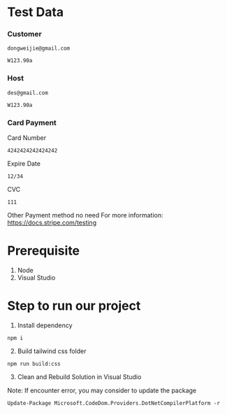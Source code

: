 # Test Data
### Customer
```
dongweijie@gmail.com
```
```
W123.90a
```

### Host
```
des@gmail.com
```
```
W123.90a
```

### Card Payment
Card Number
```
4242424242424242
```
Expire Date
```
12/34
```
CVC
```
111
```

Other Payment method no need
For more information: https://docs.stripe.com/testing

# Prerequisite
1. Node
2. Visual Studio

# Step to run our project
1. Install dependency
```
npm i
```
2. Build tailwind css folder
```
npm run build:css
```
3. Clean and Rebuild Solution in Visual Studio


Note: If encounter error, you may consider to update the package
```
Update-Package Microsoft.CodeDom.Providers.DotNetCompilerPlatform -r
```
